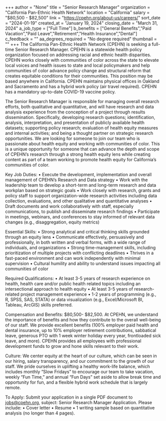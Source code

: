 +++
author = "None"
title = "Senior Research Manager"
organization = "California Pan-Ethnic Health Network"
location = "California"
salary = "$80,500 - $82,500"
link = "https://cpehn.org/about-us/careers/"
sort_date = "2024-01-19"
created_at = "January 19, 2024"
closing_date = "March 31, 2024"
a_job_type = ["Full Time"]
b_benefits = ["General Benefits","Paid Vacation","Paid Leave","Retirement","Health Insurance","Dental"]
c_feedback = ""
aa_degrees_required = "No degree required"
thumbnail = ""
+++
The California Pan-Ethnic Health Network (CPEHN) is seeking a full-time Senior Research Manager. CPEHN is a statewide health policy organization focused on addressing racial and ethnic health disparities. CPEHN works closely with communities of color across the state to elevate local voices and health issues to state and local policymakers and help communities of color advance policy change and structural reform that creates equitable conditions for their communities. This position may be based anywhere in California. CPEHN maintains physical offices in Oakland and Sacramento and has a hybrid work policy (air travel required). CPEHN has a mandatory up-to-date COVID-19 vaccine policy.

The Senior Research Manager is responsible for managing overall research efforts, both qualitative and quantitative, and will have research and data analysis experience from the conception of a project through results dissemination. Specifically, developing research questions; identification, analysis, interpretation, and presentation of publicly available health datasets; supporting policy research; evaluation of health equity measures and internal activities; and being a thought partner on strategic research opportunities. We are looking for someone to join our team who is passionate about health equity and working with communities of color. This is a unique opportunity for someone that can advance the depth and scope of CPEHN’s research through a strong health equity lens while creating content as part of a team working to promote health equity for California’s communities of color.

Key Job Duties:
• Execute the development, implementation and overall management of CPEHN’s Research and Data strategy
• Work with the leadership team to develop a short-term and long-term research and data workplan based on strategic goals
• Work closely with research, grants and policy staff to support organization-wide research activities including data collection, evaluations, and other qualitative and quantitative analyses
• Draft documents and work collaboratively with staff, especially communications, to publish and disseminate research findings
• Participate in meetings, webinars, and conferences to stay informed of relevant data changes (e.g., disaggregation, equity metrics)

Essential Skills:
• Strong analytical and critical thinking skills grounded through an equity lens
• Communicate effectively, persuasively and professionally, in both written and verbal forms, with a wide range of individuals, and organizations
• Strong time-management skills, including prioritization of multiple projects with conflicting deadlines
• Thrives in a fast-paced environment and can work independently with minimal supervision
• Cultural humility and ability to understand issues impacting all communities of color

Required Qualifications:
• At least 3-5 years of research experience on health, health care and/or public health related topics including an intersectional approach to health equity
• At least 3-5 years of research-related project management experience
• 1-2 years of programming (e.g., R, SPSS, SAS, STATA) or data visualization (e.g., Excel/Microsoft BI, Tableau, ArcGIS) skills preferred.

Compensation and Benefits:
$80,500- $82,500. At CPEHN, we understand the importance of benefits and how they contribute to the overall well-being of our staff. We provide excellent benefits (100% employer paid health and dental insurance, up to 10% employer retirement contributions, sabbatical leave, generous PTO with 1 week winter holiday every year, frontloaded sick leave, and more). CPEHN provides all employees with professional development funds to grow and hone skills relevant to their work.

Culture:
We center equity at the heart of our culture, which can be seen in our hiring, salary transparency, and our commitment to the growth of our staff. We pride ourselves in uplifting a healthy work-life balance, which includes monthly “Slow Fridays” to encourage our team to take vacation, weekly “Fun Time,” and annual “Fun Days” set aside to allow break time and opportunity for fun, and a flexible hybrid work schedule that is largely remote.

To Apply:
Submit your application in a single PDF document to jobs@cpehn.org, subject: Senior Research Manager Application. Please include:
• Cover letter
• Resume
• 1 writing sample based on quantitative analysis (no longer than 4 pages).